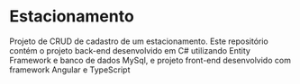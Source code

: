 # Estacionamento
Projeto de CRUD de cadastro de um estacionamento.
Este repositório contém o projeto back-end desenvolvido em C# utilizando Entity Framework e banco de dados MySql, e projeto front-end desenvolvido com framework Angular e TypeScript
